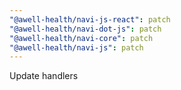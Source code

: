 ```yaml
---
"@awell-health/navi-js-react": patch
"@awell-health/navi-dot-js": patch
"@awell-health/navi-core": patch
"@awell-health/navi-js": patch
---
```


Update handlers
